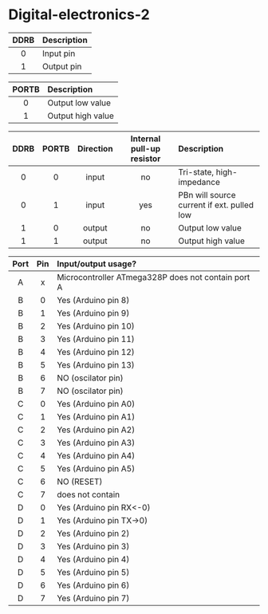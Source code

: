 # Digital-electronics-2

| **DDRB** | **Description** |
| :-: | :-- |
| 0 | Input pin |
| 1 | Output pin|

| **PORTB** | **Description** |
| :-: | :-- |
| 0 | Output low value |
| 1 | Output high value |

| **DDRB** | **PORTB** | **Direction** | **Internal pull-up resistor** | **Description** |
| :-: | :-: | :-: | :-: | :-- |
| 0 | 0 | input | no | Tri-state, high-impedance |
| 0 | 1 | input | yes | PBn will source current if ext. pulled low |
| 1 | 0 | output | no | Output low value  |
| 1 | 1 | output | no| Output high value |

| **Port** | **Pin** | **Input/output usage?** |
| :-: | :-: | :-- |
| A | x | Microcontroller ATmega328P does not contain port A |
| B | 0 | Yes (Arduino pin 8) |
| B  | 1 | Yes (Arduino pin 9)  |
| B  | 2 | Yes (Arduino pin 10)  |
| B  | 3 | Yes (Arduino pin 11)  |
| B  | 4 | Yes (Arduino pin 12)  |
| B  | 5 | Yes (Arduino pin 13)  |
| B  | 6 | NO (oscilator pin)|
| B  | 7 | NO (oscilator pin)|
| C | 0 | Yes (Arduino pin A0) |
| C  | 1 | Yes (Arduino pin A1) |
| C  | 2 | Yes (Arduino pin A2) |
| C  | 3 | Yes (Arduino pin A3) |
| C  | 4 | Yes (Arduino pin A4) |
| C  | 5 | Yes (Arduino pin A5) |
| C  | 6 | NO (RESET) |
| C  | 7 | does not contain |
| D | 0 | Yes (Arduino pin RX<-0) |
| D  | 1 | Yes (Arduino pin TX->0) |
| D  | 2 | Yes (Arduino pin 2) |
| D  | 3 | Yes (Arduino pin 3) |
| D  | 4 | Yes (Arduino pin 4) |
| D  | 5 | Yes (Arduino pin 5) |
| D  | 6 | Yes (Arduino pin 6) |
| D  | 7 | Yes (Arduino pin 7) |
